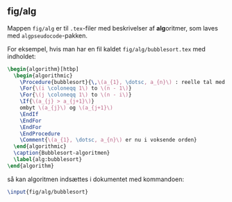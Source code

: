 ## fig/alg

Mappen `fig/alg` er til `.tex`-filer med beskrivelser af **alg**oritmer, som laves med `algpseudocode`-pakken.

For eksempel, hvis man har en fil kaldet `fig/alg/bubblesort.tex` med indholdet:

```latex
\begin{algorithm}[htbp]
  \begin{algorithmic}
    \Procedure{bubblesort}{\,\(a_{1}, \dotsc, a_{n}\) : reelle tal med \(n \geq 2\)\,}
    \For{\(i \coloneqq 1\) to \(n - 1\)}
    \For{\(j \coloneqq 1\) to \(n - i\)}
    \If{\(a_{j} > a_{j+1}\)}
    ombyt \(a_{j}\) og \(a_{j+1}\)
    \EndIf
    \EndFor
    \EndFor
    \EndProcedure
    \Comment{\(a_{1}, \dotsc, a_{n}\) er nu i voksende orden}
  \end{algorithmic}
  \caption{Bubblesort-algoritmen}
  \label{alg:bubblesort}
\end{algorithm}
```

så kan algoritmen indsættes i dokumentet med kommandoen:

```latex
\input{fig/alg/bubblesort}
```
